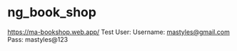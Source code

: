 # ng_book_shop

https://ma-bookshop.web.app/
Test User:
Username: mastyles@gmail.com
Pass: mastyles@123
